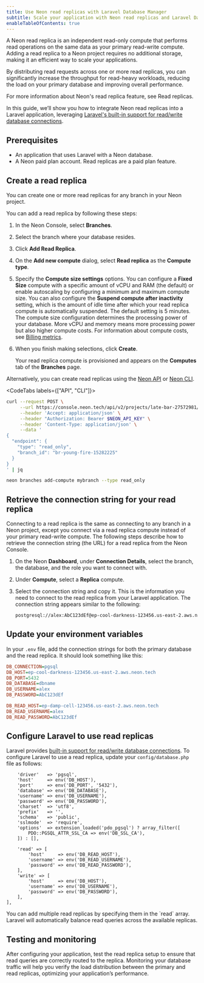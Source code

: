 ```yaml
---
title: Use Neon read replicas with Laravel Database Manager
subtitle: Scale your application with Neon read replicas and Laravel Database Manager
enableTableOfContents: true
---
```


A Neon read replica is an independent read-only compute that performs read operations on the same data as your primary read-write compute. Adding a read replica to a Neon project requires no additional storage, making it an efficient way to scale your applications.

By distributing read requests across one or more read replicas, you can significantly increase the throughput for read-heavy workloads, reducing the load on your primary database and improving overall performance.

For more information about Neon's read replica feature, see Read replicas.

In this guide, we’ll show you how to integrate Neon read replicas into a Laravel application, leveraging [Laravel's built-in support for read/write database connections](https://laravel.com/docs/4.2/database#read-write-connections).

## Prerequisites

- An application that uses Laravel with a Neon database.
- A Neon paid plan account. Read replicas are a paid plan feature.

## Create a read replica

You can create one or more read replicas for any branch in your Neon project.

You can add a read replica by following these steps:

1. In the Neon Console, select **Branches**.
2. Select the branch where your database resides.
3. Click **Add Read Replica**.
4. On the **Add new compute** dialog, select **Read replica** as the **Compute type**.
5. Specify the **Compute size settings** options. You can configure a **Fixed Size** compute with a specific amount of vCPU and RAM (the default) or enable autoscaling by configuring a minimum and maximum compute size. You can also configure the **Suspend compute after inactivity** setting, which is the amount of idle time after which your read replica compute is automatically suspended. The default setting is 5 minutes.
   <Admonition type="note">
   The compute size configuration determines the processing power of your database. More vCPU and memory means more processing power but also higher compute costs. For information about compute costs, see [Billing metrics](/docs/introduction/billing).
   </Admonition>
6. When you finish making selections, click **Create**.

   Your read replica compute is provisioned and appears on the **Computes** tab of the **Branches** page.

Alternatively, you can create read replicas using the [Neon API](https://api-docs.neon.tech/reference/createprojectendpoint) or [Neon CLI](/docs/reference/cli-branches#create).

<CodeTabs labels={["API", "CLI"]}>

```bash
curl --request POST \
     --url https://console.neon.tech/api/v2/projects/late-bar-27572981/endpoints \
     --header 'Accept: application/json' \
     --header "Authorization: Bearer $NEON_API_KEY" \
     --header 'Content-Type: application/json' \
     --data '
{
  "endpoint": {
    "type": "read_only",
    "branch_id": "br-young-fire-15282225"
  }
}
' | jq
```

```bash
neon branches add-compute mybranch --type read_only
```


## Retrieve the connection string for your read replica

Connecting to a read replica is the same as connecting to any branch in a Neon project, except you connect via a read replica compute instead of your primary read-write compute. The following steps describe how to retrieve the connection string (the URL) for a read replica from the Neon Console.

1. On the Neon **Dashboard**, under **Connection Details**, select the branch, the database, and the role you want to connect with.
1. Under **Compute**, select a **Replica** compute.
1. Select the connection string and copy it. This is the information you need to connect to the read replica from your Laravel application. The connection string appears similar to the following:

   ```bash shouldWrap
   postgresql://alex:AbC123dEf@ep-cool-darkness-123456.us-east-2.aws.neon.tech/dbname
   ```


## Update your environment variables

In your `.env` file, add the connection strings for both the primary database and the read replica. It should look something like this:

```ini
DB_CONNECTION=pgsql
DB_HOST=ep-cool-darkness-123456.us-east-2.aws.neon.tech
DB_PORT=5432
DB_DATABASE=dbname
DB_USERNAME=alex
DB_PASSWORD=AbC123dEf

DB_READ_HOST=ep-damp-cell-123456.us-east-2.aws.neon.tech
DB_READ_USERNAME=alex
DB_READ_PASSWORD=AbC123dEf
```

## Configure Laravel to use read replicas

Laravel provides [built-in support for read/write database connections](https://laravel.com/docs/4.2/database#read-write-connections). To configure Laravel to use a read replica, update your `config/database.php` file as follows:

```php'pgsql' => [
    'driver'   => 'pgsql',
    'host'     => env('DB_HOST'),
    'port'     => env('DB_PORT', '5432'),
    'database' => env('DB_DATABASE'),
    'username' => env('DB_USERNAME'),
    'password' => env('DB_PASSWORD'),
    'charset'  => 'utf8',
    'prefix'   => '',
    'schema'   => 'public',
    'sslmode'  => 'require',
    'options'  => extension_loaded('pdo_pgsql') ? array_filter([
        PDO::PGSQL_ATTR_SSL_CA => env('DB_SSL_CA'),
    ]) : [],

    'read' => [
        'host'     => env('DB_READ_HOST'),
        'username' => env('DB_READ_USERNAME'),
        'password' => env('DB_READ_PASSWORD'),
    ],
    'write' => [
        'host'     => env('DB_HOST'),
        'username' => env('DB_USERNAME'),
        'password' => env('DB_PASSWORD'),
    ],
],
```

<Admonition type="note"> 
You can add multiple read replicas by specifying them in the `read` array. Laravel will automatically balance read queries across the available replicas.
</Admonition>

</CodeTabs>

## Testing and monitoring

After configuring your application, test the read replica setup to ensure that read queries are correctly routed to the replica. Monitoring your database traffic will help you verify the load distribution between the primary and read replicas, optimizing your application’s performance.